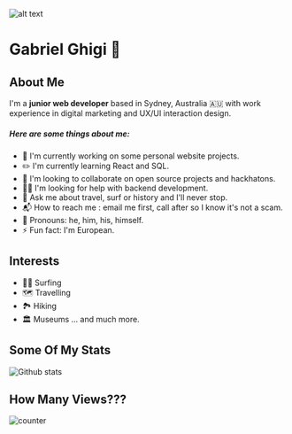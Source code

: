 ![alt text](https:link-image "Banner")

# Gabriel Ghigi :call_me_hand:

## About Me

I'm a **junior web developer** based in Sydney, Australia :australia: with work experience in digital marketing and UX/UI interaction design.


##### Here are some things about me:


* :toolbox: I'm currently working on some personal website projects.
* :pencil2: I'm currently learning React and SQL.
* :handshake: I'm looking to collaborate on open source projects and hackhatons.
* :man_shrugging: I'm looking for help with backend development.
* :speech_balloon: Ask me about travel, surf or history and I'll never stop.
* :mailbox_with_mail: How to reach me : email me first, call after so I know it's not a scam.
* :statue_of_liberty: Pronouns: he, him, his, himself.
* :zap: Fun fact: I'm European.




## Interests
* :surfing_man: Surfing
* :world_map: Travelling
* :national_park: Hiking
* :classical_building: Museums
... and much more.



## Some Of My Stats
![Github stats](https://github-readme-stats.vercel.app/api?username=gghigi)


## How Many Views???

![counter](https://eny7sob565m6p14.m.pipedream.net)
